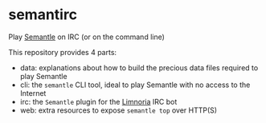 # semantirc
Play [Semantle](https://semantle.novalis.org/) on IRC (or on the command line)

This repository provides 4 parts:
* data: explanations about how to build the precious data files required to play Semantle
* cli: the `semantle` CLI tool, ideal to play Semantle with no access to the Internet
* irc: the `Semantle` plugin for the [Limnoria](https://limnoria.net/) IRC bot
* web: extra resources to expose `semantle top` over HTTP(S)
